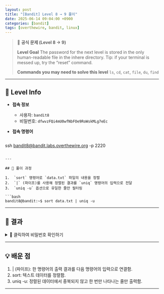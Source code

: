 ```yaml
---
layout: post
title: "[Bandit] Level 8 → 9 풀이"
date: 2025-06-14 09:04:00 +0900
categories: [bandit]
tags: [overthewire, bandit, linux]
---
```


> 📝 **공식 문제 (Level 8 → 9)**
>
> **Level Goal**
> The password for the next level is stored in the only human-readable file in the inhere directory. Tip: if your terminal is messed up, try the “reset” command.
>
> **Commands you may need to solve this level**
> `ls`, `cd`, `cat`, `file`, `du`, `find`

---

## 🔐 Level Info

- **접속 정보**
  - 사용자: `bandit8`
  - 비밀번호: `dfwvzFQi4mU0wfNbFOe9RoWskMLg7eEc`
  
- **접속 명령어**

  ```bash
ssh bandit8@bandit.labs.overthewire.org -p 2220
  ```

---

## 🧪 풀이 과정

1.  `sort` 명령어로 `data.txt` 파일의 내용을 정렬
2.  `|` (파이프)를 사용해 정렬된 결과를 `uniq` 명령어의 입력으로 전달
3.  `uniq -u` 옵션으로 유일한 줄만 필터링

```bash
bandit8@bandit:~$ sort data.txt | uniq -u
```

---

## 🎯 결과

<details markdown="1">
<summary>👀 클릭하여 비밀번호 확인하기</summary>

```
4CKMh1JI91bUIZZPXDqGanal4xvAg0JM
```

</details>

---

## 💡 배운 점

1. | (파이프): 한 명령어의 출력 결과를 다음 명령어의 입력으로 연결함.
2. sort: 텍스트 데이터를 정렬함.
3. uniq -u: 정렬된 데이터에서 중복되지 않고 한 번만 나타나는 줄만 출력함.

---
